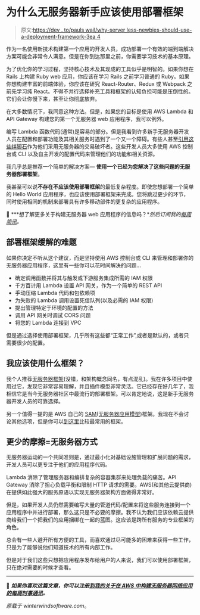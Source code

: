 # 为什么无服务器新手应该使用部署框架

> 原文:[https://dev . to/pauls wail/why-server less-newbies-should-use-a-deployment-framework-3ea 4](https://dev.to/paulswail/why-serverless-newbies-should-use-a-deployment-framework-3ea4)

作为一名使用新技术构建第一个应用的开发人员，成功部署一个有效的端到端解决方案可能会非常令人满意。但是在你到达那里之前，你需要学习技术的基本原理。

为了优化你的学习过程，坚持核心技术及其现成的工具似乎是明智的。如果你想在 Rails 上构建 Ruby web 应用，你应该在学习 Rails 之前学习普通的 Ruby。如果你想构建丰富的前端体验，你应该在研究 React-Router、Redux 或 Webpack 之前先学习纯 React。不得不并行选择补充工具和框架的认知负担可能是压倒性的。它们会让你慢下来，甚至让你彻底放弃。

在大多数情况下，我同意这种方法。但是，如果您的目标是使用 AWS Lambda 和 API Gateway 构建您的第一个无服务器 web 应用程序，我可以例外。

编写 Lambda 函数代码(通常)是容易的部分。但是我看到许多新手无服务器开发人员在配置和部署功能及其相关服务时遇到了一个又一个障碍。有些人甚至[引用这些绊脚石](https://codeburst.io/why-serverless-architecture-isnt-the-holy-grail-yet-94a095325fa4)作为他们采用无服务器的交易破坏者。这些开发人员大多使用 AWS 控制台或 CLI 以及自主开发的配置代码来管理他们的功能和相关资源。

我几乎总是推荐一个简单的解决方案— **使用一个已经为您解决了这些问题的无服务器部署框架**。

我甚至可以说**不存在不应该使用部署框架**的最低复杂程度。即使您想部署一个简单的 Hello World 应用程序，也应该使用部署框架来完成。您将跳过更少的环节，同时使用相同的机制来部署具有许多移动部件的更复杂的应用程序。

💌 ***想了解更多关于构建无服务器 web 应用程序的信息吗？**然后订阅我的[每周简讯](https://winterwindsoftware.com/newsletter/)。*

## 部署框架缓解的难题

如果你决定不听从这个建议，而是坚持使用 AWS 控制台或 CLI 来管理和部署你的无服务器应用程序，这里有一些你可以花时间解决的问题...

*   确定调用函数并将其与触发或下游服务集成所需的 IAM 权限
*   千方百计用 Lambda 设置 API 网关，作为一个简单的 REST API
*   手动压缩 Lambda 代码和包依赖项
*   为失败的 Lambda 调用设置死信队列(以及必需的 IAM 权限)
*   提出管理特定于环境的配置的方法
*   调用 API 网关时调试 CORS 问题
*   将您的 Lambda 连接到 VPC

但是通过选择使用部署框架，几乎所有这些都“正常工作”,或者是默认的，或者只需要很少的配置。

## 我应该使用什么框架？

我个人推荐[无服务器框架](https://serverless.com/framework/)(没错，和架构概念同名，有点混乱)。我在许多项目中使用过它，发现它非常容易理解，并且插件模型非常灵活。它已经存在好几年了，我相信它是当今无服务器社区中最流行的部署框架。可以肯定地说，这是新手无服务器开发人员的可靠选择。

另一个值得一提的是 AWS 自己的 [SAM(无服务器应用模型)](https://docs.aws.amazon.com/lambda/latest/dg/serverless_app.html)框架。我现在不会讨论其他选项，但是你可以[到这里](http://blog.epsagon.com/the-most-popular-deployment-tools-for-serverless)比较最常用的框架。

## 更少的摩擦=无服务器方式

无服务器运动的一个共同准则是，通过最小化对基础设施管理和扩展问题的需求，开发人员可以更专注于他们的应用程序代码。

Lambda 消除了管理服务器和编排复杂的容器集群来处理负载的痛苦。API Gateway 消除了担心负载平衡和限制 HTTP 请求的需要。AWS(和其他云提供商)在提供如此强大的服务原语以实现无服务器架构方面做得非常好。

但是，如果开发人员仍然需要编写大量的管道代码/配置来将这些服务连接到一个应用程序中并进行部署，那么这只是不必要的摩擦。我不认为我们应该依赖云提供商给我们一个把我们的应用捆绑在一起的蓝图。这应该是跨所有服务的专业框架的角色。

总会有一些人避开所有方便的工具，而喜欢通过尽可能多的困难来获得一些工作，只是为了能够说他们知道技术的所有内部工作。

但是对于我们这些只想把应用程序发布给用户的人来说，我们可以使用部署框架，只在绝对需要的时候才查看。

* * *

💌 ***如果你喜欢这篇文章，你可以注册[到我的关于在 AWS 中构建无服务器网络应用的每周时事通讯](https://winterwindsoftware.com/newsletter/)。***

*原载于 winterwindsoftware.com*。